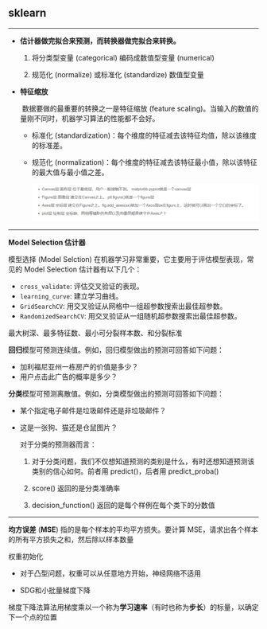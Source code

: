 ## sklearn

---

- **估计器做完拟合来预测，而转换器做完拟合来转换。**

  1. 将分类型变量 (categorical) 编码成数值型变量 (numerical)

  2. 规范化 (normalize) 或标准化 (standardize) 数值型变量

- **特征缩放**

  ​	 数据要做的最重要的转换之一是特征缩放 (feature scaling)。当输入的数值的量刚不同时，机器学习算法的性能都不会好。

  - 标准化 (standardization)：每个维度的特征减去该特征均值，除以该维度的标准差。

  - 规范化 (normalization)：每个维度的特征减去该特征最小值，除以该特征的最大值与最小值之差。

    <img src="./pic/3.png" alt="img" style="zoom:150%;" />

---

**Model Selection 估计器**

模型选择 (Model Selction) 在机器学习非常重要，它主要用于评估模型表现，常见的 Model Selection 估计器有以下几个：

- `cross_validate`: 评估交叉验证的表现。
- `learning_curve`: 建立学习曲线。  
- `GridSearchCV`: 用交叉验证从网格中一组超参数搜索出最佳超参数。
- `RandomizedSearchCV`: 用交叉验证从一组随机超参数搜索出最佳超参数。

最大树深、最多特征数、最小可分裂样本数、和分裂标准

**回归**模型可预测连续值。例如，回归模型做出的预测可回答如下问题：

- 加利福尼亚州一栋房产的价值是多少？
- 用户点击此广告的概率是多少？

**分类**模型可预测离散值。例如，分类模型做出的预测可回答如下问题：

- 某个指定电子邮件是垃圾邮件还是非垃圾邮件？

- 这是一张狗、猫还是仓鼠图片？

  对于分类的预测器而言：

  1. 对于分类问题，我们不仅想知道预测的类别是什么，有时还想知道预测该类别的信心如何。前者用 predict()，后者用 predict_proba()

  2. score() 返回的是分类准确率
  3. decision_function() 返回的是每个样例在每个类下的分数值

---

**均方误差** (**MSE**) 指的是每个样本的平均平方损失。要计算 MSE，请求出各个样本的所有平方损失之和，然后除以样本数量

权重初始化

- 对于凸型问题，权重可以从任意地方开始，神经网络不适用

- SDG和小批量梯度下降

梯度下降法算法用梯度乘以一个称为**学习速率**（有时也称为**步长**）的标量，以确定下一个点的位置
